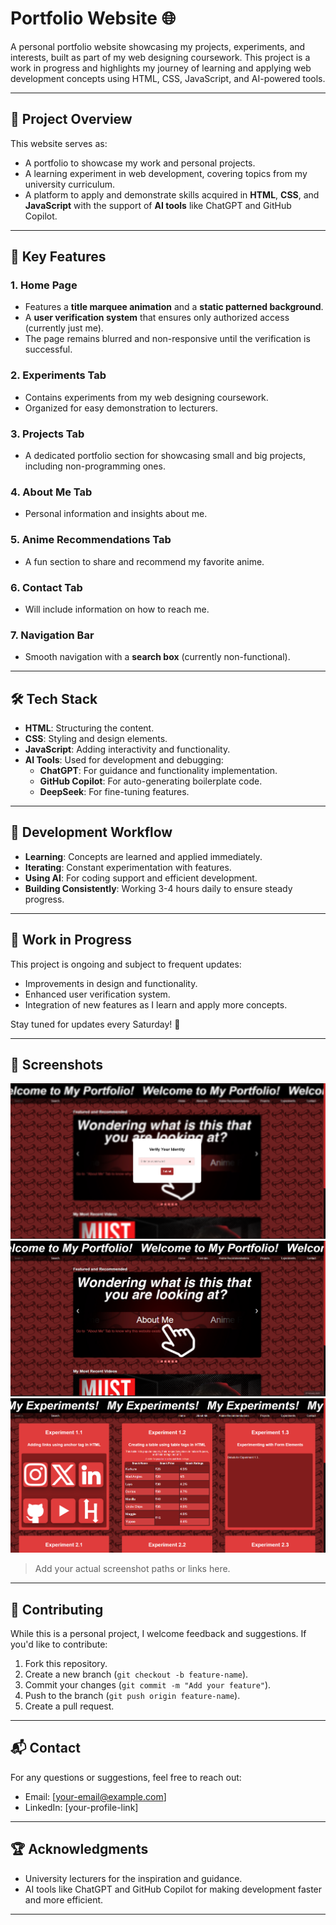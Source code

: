 # **Portfolio Website** 🌐

A personal portfolio website showcasing my projects, experiments, and interests, built as part of my web designing coursework. This project is a work in progress and highlights my journey of learning and applying web development concepts using HTML, CSS, JavaScript, and AI-powered tools.

---

## 🚀 **Project Overview**
This website serves as:
- A portfolio to showcase my work and personal projects.
- A learning experiment in web development, covering topics from my university curriculum.
- A platform to apply and demonstrate skills acquired in **HTML**, **CSS**, and **JavaScript** with the support of **AI tools** like ChatGPT and GitHub Copilot.

---

## 🎯 **Key Features**
### 1. **Home Page**
- Features a **title marquee animation** and a **static patterned background**.
- A **user verification system** that ensures only authorized access (currently just me).
- The page remains blurred and non-responsive until the verification is successful.

### 2. **Experiments Tab**
- Contains experiments from my web designing coursework.
- Organized for easy demonstration to lecturers.

### 3. **Projects Tab**
- A dedicated portfolio section for showcasing small and big projects, including non-programming ones.

### 4. **About Me Tab**
- Personal information and insights about me.

### 5. **Anime Recommendations Tab**
- A fun section to share and recommend my favorite anime.

### 6. **Contact Tab**
- Will include information on how to reach me.

### 7. **Navigation Bar**
- Smooth navigation with a **search box** (currently non-functional).

---

## 🛠️ **Tech Stack**
- **HTML**: Structuring the content.
- **CSS**: Styling and design elements.
- **JavaScript**: Adding interactivity and functionality.
- **AI Tools**: Used for development and debugging:
  - **ChatGPT**: For guidance and functionality implementation.
  - **GitHub Copilot**: For auto-generating boilerplate code.
  - **DeepSeek**: For fine-tuning features.

---

## 📅 **Development Workflow**
- **Learning**: Concepts are learned and applied immediately.
- **Iterating**: Constant experimentation with features.
- **Using AI**: For coding support and efficient development.
- **Building Consistently**: Working 3-4 hours daily to ensure steady progress.

---

## 🚧 **Work in Progress**
This project is ongoing and subject to frequent updates:
- Improvements in design and functionality.
- Enhanced user verification system.
- Integration of new features as I learn and apply more concepts.

Stay tuned for updates every Saturday! 🚀

---

## 📸 **Screenshots**
![Work In Progress Screenshot](./website/images/wip/ss1.png)
![Work In Progress Screenshot](./website/images/wip/ss2.png)
![Work In Progress Screenshot](./website/images/wip/ss4.png)
> Add your actual screenshot paths or links here.

---

## 🤝 **Contributing**
While this is a personal project, I welcome feedback and suggestions. If you'd like to contribute:
1. Fork this repository.
2. Create a new branch (`git checkout -b feature-name`).
3. Commit your changes (`git commit -m "Add your feature"`).
4. Push to the branch (`git push origin feature-name`).
5. Create a pull request.

---

## 📬 **Contact**
For any questions or suggestions, feel free to reach out:
- Email: [your-email@example.com]
- LinkedIn: [your-profile-link]

---

## 🏆 **Acknowledgments**
- University lecturers for the inspiration and guidance.
- AI tools like ChatGPT and GitHub Copilot for making development faster and more efficient.

---

